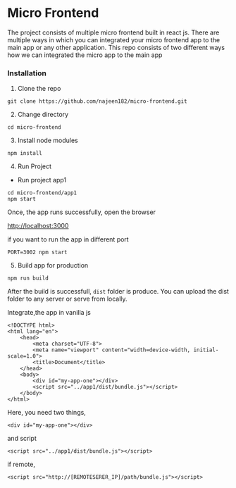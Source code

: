# Micro Frontend

The project consists of multiple micro frontend built in react js. There are multiple ways in which you can integrated your micro frontend app to the main app or any other application. This repo consists of two different ways how we can integrated the micro app to the main app

### Installation

1. Clone the repo

```
git clone https://github.com/najeen182/micro-frontend.git
```

2. Change directory

```
cd micro-frontend
```

3. Install node modules

```
npm install
```

4. Run Project

- Run project app1

```
cd micro-frontend/app1
npm start
```

Once, the app runs successfully, open the browser

[http://localhost:3000](http://localhost:3000)

if you want to run the app in different port

```
PORT=3002 npm start
```

5. Build app for production

```
npm run build
```

After the build is successfull, `dist` folder is produce. You can upload the dist folder to any server or serve from locally.

Integrate,the app in vanilla js

```
<!DOCTYPE html>
<html lang="en">
    <head>
        <meta charset="UTF-8">
        <meta name="viewport" content="width=device-width, initial-scale=1.0">
        <title>Document</title>
    </head>
    <body>
        <div id="my-app-one"></div>
        <script src="../app1/dist/bundle.js"></script>
    </body>
</html>
```

Here, you need two things,

```
<div id="my-app-one"></div>
```

and script

```
<script src="../app1/dist/bundle.js"></script>
```

if remote,

```
<script src="http://[REMOTESERER_IP]/path/bundle.js"></script>
```

